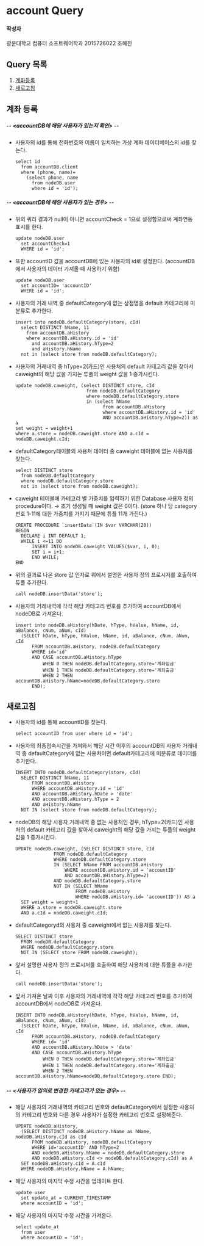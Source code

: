 # account Query

#### 작성자

광운대학교 컴퓨터 소프트웨어학과 2015726022 조혜진

## Query 목록

1. [계좌등록](#1)
2. [새로고침](#2)

<a name="1"></a>

## 계좌 등록

##### -- <accountDB에 해당 사용자가 있는지 확인> --
- 사용자의 id를 통해 전화번호와 이름이 일치하는 가상 계좌 데이터베이스의 id를 찾는다.

  ```mysql
  select id 
    from accountDB.client 
    where (phone, name)=
      (select phone, name 
        from nodeDB.user 
        where id = 'id');
  ```

##### -- <accountDB에 해당 사용자가 있는 경우> --
- 위의 쿼리 결과가 null이 아니면 accountCheck = 1으로 설정함으로써 계좌연동 표시를 한다. 

  ```mysql
  update nodeDB.user 
    set accountCheck=1 
    WHERE id = 'id';
  ```

- 또한 accountID 값을 accountDB에 있는 사용자의 id로 설정한다. 
  (accountDB에서 사용자의 데이터 가져올 때 사용하기 위함)

  ```mysql
  update nodeDB.user 
    set accountID= 'accountID' 
    WHERE id = 'id';
  ```

- 사용자의 거래 내역 중 defaultCategory에 없는 상점명을 default 카테고리에 미분류로 추가한다.

  ```mysql
  insert into nodeDB.defaultCategory(store, cId) 
    select DISTINCT hName, 11 
      from accountDB.aHistory 
      where accountDB.aHistory.id = 'id' 
        and accountDB.aHistory.hType=2 
        and aHistory.hName 
    not in (select store from nodeDB.defaultCategory);
  ```

- 사용자의 거래내역 중 hType=2(카드)인 사용처의 default 카테고리 값을 찾아서 
  caweight의 해당 값을 가지는 튜플의 weight 값을 1 증가시킨다.

  ```mysql
  update nodeDB.caweight, (select DISTINCT store, cId 
                            from nodeDB.defaultCategory 
                            where nodeDB.defaultCategory.store 
                            in (select hName 
                                  from accountDB.aHistory 
                                  where accountDB.aHistory.id = 'id' 
                                  AND accountDB.aHistory.hType=2)) as a 
  set weight = weight+1 
  where a.store = nodeDB.caweight.store AND a.cId = nodeDB.caweight.cId;
  ```

- defaultCategory테이블의 사용처 데이터 중 caweight 테이블에 없는 사용처를 찾는다.

  ```mysql
  select DISTINCT store 
    from nodeDB.defaultCategory 
    where nodeDB.defaultCategory.store 
    not in (select store from nodeDB.caweight);
  ```

- caweight 테이블에 카테고리 별 가중치를 입력하기 위한 Database 사용자 정의 procedure이다.
  → 초기 생성될 때 weight 값은 0이다. 
  (store 하나 당 category 번호 1-11에 대한 가중치를 가지기 때문에 튜플 11개 가진다.)

  ```mysql
  CREATE PROCEDURE `insertData`(IN $var VARCHAR(20))
  BEGIN
	DECLARE i INT DEFAULT 1;
  	WHILE i <=11 DO
		INSERT INTO nodeDB.caweight VALUES($var, i, 0);
		SET i = i+1;
    	END WHILE;
  END
  ```
  
- 위의 결과로 나온 store 값 인자로 위에서 설명한 사용자 정의 프로시저를 호출하여 튜플 추가한다.

  ```mysql
  call nodeDB.insertData('store');
  ```

- 사용자의 거래내역에 각각 해당 카테고리 번호를 추가하여 accountDB에서 nodeDB로 가져온다. 

  ```mysql
  insert into nodeDB.aHistory(hDate, hType, hValue, hName, id, aBalance, cNum, aNum, cId) 
  	(SELECT hDate, hType, hValue, hName, id, aBalance, cNum, aNum, cId 
		FROM accountDB.aHistory, nodeDB.defaultCategory 
		WHERE id='id' 
		AND CASE accountDB.aHistory.hType 
			WHEN 0 THEN nodeDB.defaultCategory.store='계좌입금' 
			WHEN 1 THEN nodeDB.defaultCategory.store='계좌출금' 
			WHEN 2 THEN accountDB.aHistory.hName=nodeDB.defaultCategory.store 
		END);
  ```

<a name="2"></a>

## 새로고침

- 사용자의 id를 통해 accountID를 찾는다.

  ```mysql
  select accountID from user where id = 'id';
  ```

- 사용자의 최종접속시간을 가져와서 해당 시간 이후의 accountDB의 사용자 거래내역 중 defaultCategory에 없는 사용처이면 
default카테고리에 미분류로 데이터를 추가한다. 

  ```mysql
  INSERT INTO nodeDB.defaultCategory(store, cId) 
  	SELECT DISTINCT hName, 11 
		FROM accountDB.aHistory 
		WHERE accountDB.aHistory.id = 'id' 
		AND accountDB.aHistory.hDate > 'date' 
		AND accountDB.aHistory.hType = 2 
		AND aHistory.hName 
	NOT IN (select store from nodeDB.defaultCategory);
  ```

- nodeDB의 해당 사용자 거래내역 중 없는 사용처인 경우, hType=2(카드)인 사용처의 default 카테고리 값을 찾아서 
  caweight의 해당 값을 가지는 튜플의 weight 값을 1 증가시킨다.

  ```mysql
  UPDATE nodeDB.caweight, (SELECT DISTINCT store, cId 
  				FROM nodeDB.defaultCategory 
				WHERE nodeDB.defaultCategory.store 
				IN (SELECT hName FROM accountDB.aHistory 
					WHERE accountDB.aHistory.id = 'accountID' 
					AND accountDB.aHistory.hType=2) 
				AND nodeDB.defaultCategory.store 
				NOT IN (SELECT hName 
						FROM nodeDB.aHistory 
						WHERE nodeDB.aHistory.id= 'accountID')) AS a 
	SET weight = weight+1 
	WHERE a.store = nodeDB.caweight.store 
	AND a.cId = nodeDB.caweight.cId;
  ```

- defaultCategoryd의 사용처 중 caweight에서 없는 사용처를 찾는다.

  ```mysql
  SELECT DISTINCT store 
  	FROM nodeDB.defaultCategory 
	WHERE nodeDB.defaultCategory.store 
	NOT IN (SELECT store FROM nodeDB.caweight);
  ```

- 앞서 설명한 사용자 정의 프로시저를 호출하여 해당 사용처에 대한 튜플을 추가한다.

  ```mysql
  call nodeDB.insertData('store');
  ```

- 앞서 가져온 날짜 이후 사용자의 거래내역에 각각 해당 카테고리 번호를 추가하여 accountDB에서 nodeDB로 가져온다. 

  ```mysql
  INSERT INTO nodeDB.aHistory(hDate, hType, hValue, hName, id, aBalance, cNum, aNum, cId) 
  	(SELECT hDate, hType, hValue, hName, id, aBalance, cNum, aNum, cId 
		FROM accountDB.aHistory, nodeDB.defaultCategory 
		WHERE id= 'id'  
		AND accountDB.aHistory.hDate > 'date' 
		AND CASE accountDB.aHistory.hType 
			WHEN 0 THEN nodeDB.defaultCategory.store='계좌입금' 
			WHEN 1 THEN nodeDB.defaultCategory.store='계좌출금' 
			WHEN 2 THEN accountDB.aHistory.hName=nodeDB.defaultCategory.store END);
  ```

##### -- <사용자가 임의로 변경한 카테고리가 있는 경우> --
- 해당 사용자의 거래내역의 카테고리 번호와 defaultCategory에서 설정한 사용처의 카테고리 번호와 다른 경우 
사용자가 설정한 카테고리 번호로 설정해준다.

  ```mysql
  UPDATE nodeDB.aHistory, 
  	(SELECT DISTINCT nodeDB.aHistory.hName as hName, nodeDB.aHistory.cId as cId 
		FROM nodeDB.aHistory, nodeDB.defaultCategory 
		WHERE id='accountID' AND hType=2 
		AND nodeDB.aHistory.hName = nodeDB.defaultCategory.store 
		AND nodeDB.aHistory.cId <> nodeDB.defaultCategory.cId) as A 
	SET nodeDB.aHistory.cId = A.cId 
	WHERE nodeDB.aHistory.hName = A.hName;
  ```

- 해당 사용자의 마지막 수정 시간을 업데이트 한다.

  ```mysql
  update user 
  	set update_at = CURRENT_TIMESTAMP 
	where accountID = 'id';
  ```

- 해당 사용자의 마지막 수정 시간을 가져온다.

  ```mysql
  select update_at 
  	from user 
	where accountID = 'id';
  ```

  

